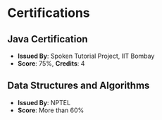 # Certifications

## Java Certification
- **Issued By**: Spoken Tutorial Project, IIT Bombay  
- **Score**: 75%, **Credits**: 4  

## Data Structures and Algorithms
- **Issued By**: NPTEL  
- **Score**: More than 60%  
